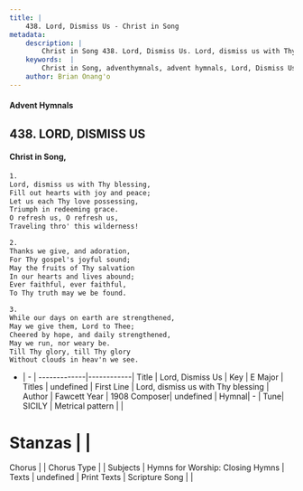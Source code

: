 ```yaml
---
title: |
    438. Lord, Dismiss Us - Christ in Song
metadata:
    description: |
        Christ in Song 438. Lord, Dismiss Us. Lord, dismiss us with Thy blessing, Fill out hearts with joy and peace; Let us each Thy love possessing, Triumph in redeeming grace. O refresh us, O refresh us, Traveling thro' this wilderness!
    keywords:  |
        Christ in Song, adventhymnals, advent hymnals, Lord, Dismiss Us, Lord, dismiss us with Thy blessing. 
    author: Brian Onang'o
---
```


#### Advent Hymnals
## 438. LORD, DISMISS US
####  Christ in Song,

```txt
1.
Lord, dismiss us with Thy blessing,
Fill out hearts with joy and peace;
Let us each Thy love possessing,
Triumph in redeeming grace.
O refresh us, O refresh us,
Traveling thro' this wilderness!

2.
Thanks we give, and adoration,
For Thy gospel's joyful sound;
May the fruits of Thy salvation
In our hearts and lives abound;
Ever faithful, ever faithful,
To Thy truth may we be found.

3.
While our days on earth are strengthened,
May we give them, Lord to Thee;
Cheered by hope, and daily strengthened,
May we run, nor weary be.
Till Thy glory, till Thy glory
Without clouds in heav'n we see.


```

- |   -  |
-------------|------------|
Title | Lord, Dismiss Us |
Key | E Major |
Titles | undefined |
First Line | Lord, dismiss us with Thy blessing |
Author | Fawcett
Year | 1908
Composer| undefined |
Hymnal|  - |
Tune| SICILY |
Metrical pattern | |
# Stanzas |  |
Chorus |  |
Chorus Type |  |
Subjects | Hymns for Worship: Closing Hymns |
Texts | undefined |
Print Texts | 
Scripture Song |  |
    
